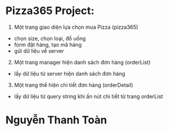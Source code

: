 # Pizza365 Project:
1. Một trang giao diện lựa chọn mua Pizza (pizza365)
  + chọn size, chọn loại, đồ uống
  + form đặt hàng, tạo mã hàng
  + gửi dữ liệu về server
2. Một trang manager hiện danh sách đơn hàng (orderList)
  + lấy dữ liệu từ server hiện danh sách đơn hàng
3. Một trang thể hiện chi tiết đơn hàng (orderDetail)
  + lấy dữ liệu từ query string khi ấn nút chi tiết từ trang orderList
# Nguyễn Thanh Toàn

